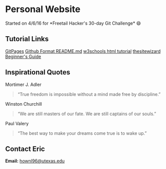 # Personal Website
Started on 4/6/16 for \*Freetail Hacker's 30-day Git Challenge\* :smile:

## Tutorial Links
[GitPages](https://pages.github.com)
[Github Format README.md](https://help.github.com/articles/basic-writing-and-formatting-syntax/)
[w3schools html tutorial](http://www.w3schools.com/html/)
[thesitewizard Beginner's Guide](http://www.thesitewizard.com/gettingstarted/startwebsite.shtml)


## Inspirational Quotes
Mortimer J. Adler
> “True freedom is impossible without a mind made free by discipline.”

Winston Churchill
> “We are still masters of our fate. We are still captains of our souls.”

Paul Valery
> “The best way to make your dreams come true is to wake up.”

## Contact Eric
**Email:** hownl96@utexas.edu

